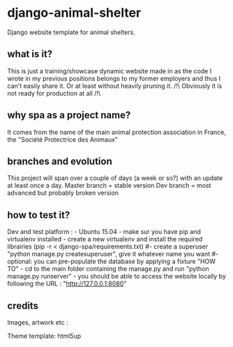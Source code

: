 # django-animal-shelter
Django website template for animal shelters.

## what is it?
This is just a training/showcase dynamic website made in as the code I wrote in my previous positions belongs to my former employers and thus I can't easily share it.
Or at least without heavily pruning it. /!\ Obviously it is not ready for production at all /!\

## why spa as a project name?
It comes from the name of the main animal protection association in France, the "Société Protectrice des Animaux" 

## branches and evolution
This project will span over a couple of days (a week or so?) with an update at least once a day.
Master branch = stable version
Dev branch = most advanced but probably broken version

## how to test it?
Dev and test platform :
    - Ubuntu 15.04
    - make sur you have pip and virtualenv installed
    - create a new virtualenv and install the required librairies (pip -r < django-spa/requirements.txt)
    #- create a superuser "python manage.py createsuperuser", give it whatever name you want
    #- optional: you can pre-populate the database by applying a fixture "HOW TO"
    - cd to the main folder containing the manage.py and run "python manage.py runserver"
    - you should be able to access the website locally by following the URL : "http://127.0.0.1:8080"
    
## credits
Images, artwork etc :

Theme template:
html5up
